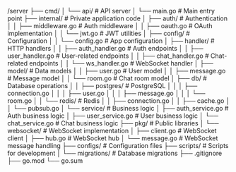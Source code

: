 /server
├── cmd/
│ └── api/ # API server
│ └── main.go # Main entry point
├── internal/ # Private application code
│ ├── auth/ # Authentication
│ │ ├── middleware.go # Auth middleware
│ │ ├── oauth.go # OAuth implementation
│ │ └── jwt.go # JWT utilities
│ ├── config/ # Configuration
│ │ └── config.go # App configuration
│ ├── handler/ # HTTP handlers
│ │ ├── auth_handler.go # Auth endpoints
│ │ ├── user_handler.go # User-related endpoints
│ │ ├── chat_handler.go # Chat-related endpoints
│ │ └── ws_handler.go # WebSocket handler
│ ├── model/ # Data models
│ │ ├── user.go # User model
│ │ ├── message.go # Message model
│ │ └── room.go # Chat room model
│ ├── db/ # Database operations
│ │ ├── postgres/ # PostgreSQL
│ │ │ ├── connection.go
│ │ │ ├── user.go
│ │ │ ├── message.go
│ │ │ └── room.go
│ │ └── redis/ # Redis
│ │ ├── connection.go
│ │ ├── cache.go
│ │ └── pubsub.go
│ └── service/ # Business logic
│ ├── auth_service.go # Auth business logic
│ ├── user_service.go # User business logic
│ └── chat_service.go # Chat business logic
├── pkg/ # Public libraries
│ └── websocket/ # WebSocket implementation
│ ├── client.go # WebSocket client
│ ├── hub.go # WebSocket hub
│ └── message.go # WebSocket message handling
├── configs/ # Configuration files
├── scripts/ # Scripts for development
│ └── migrations/ # Database migrations
├── .gitignore
├── go.mod
└── go.sum
